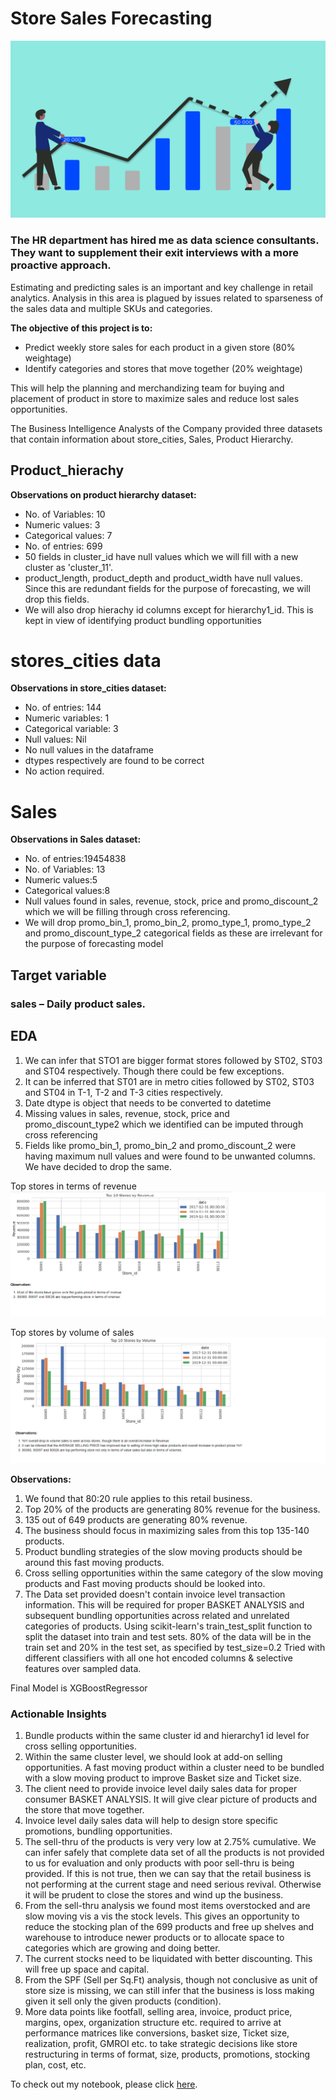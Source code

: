 # Store Sales Forecasting 

![enter image description here](https://github.com/amar-chakka/ISB_Sales_Forecasting/blob/b228d3f906ca50046363a655c731df7e5cdeae5b/SalesForecasting.png?raw=true)


### The HR department has hired me as data science consultants. They want to supplement their exit interviews with a more proactive approach.

Estimating and predicting sales is an important and key challenge in retail analytics. Analysis in this area is plagued by issues related to sparseness of the sales data and multiple SKUs and categories.

**The objective of this project is to:**

-   Predict weekly store sales for each product in a given store (80% weightage)
-   Identify categories and stores that move together (20% weightage)

This will help the planning and merchandizing team for buying and placement of product in store to maximize sales and reduce lost sales opportunities.

The Business Intelligence Analysts of the Company provided  three datasets that contain information about store_cities, Sales, Product Hierarchy.

## Product_hierachy

**Observations on product hierarchy dataset:**

-   No. of Variables: 10    
-   Numeric values: 3    
-   Categorical values: 7    
-   No. of entries: 699    
-   50 fields in cluster_id have null values which we will fill with a new cluster as 'cluster_11'.    
-   product_length, product_depth and product_width have null values. Since this are redundant fields for the purpose of forecasting, we will drop this fields.    
-   We will also drop hierachy id columns except for hierarchy1_id. This is kept in view of identifying product bundling opportunities

# stores_cities data
**Observations in store_cities dataset:**
-   No. of entries: 144    
-   Numeric variables: 1    
-   Categorical variable: 3    
-   Null values: Nil    
-   No null values in the dataframe    
-   dtypes respectively are found to be correct    
-   No action required.

# Sales
**Observations in Sales dataset:**
-   No. of entries:19454838    
-   No. of Variables: 13    
-   Numeric values:5    
-   Categorical values:8    
-   Null values found in sales, revenue, stock, price and promo_discount_2 which we will be filling through cross referencing.    
-   We will drop promo_bin_1, promo_bin_2, promo_type_1, promo_type_2 and promo_discount_type_2 categorical fields as these are irrelevant for the purpose of forecasting model

## Target variable

### sales – Daily product sales.

## EDA 

1.  We can infer that STO1 are bigger format stores followed by ST02, ST03 and ST04 respectively. Though there could be few exceptions.
2.  It can be inferred that ST01 are in metro cities followed by ST02, ST03 and ST04 in T-1, T-2 and T-3 cities respectively.
3.   Date dtype is object that needs to be converted to datetime
4.  Missing values in sales, revenue, stock, price and promo_discount_type2 which we identified can be imputed through cross referencing
5.  Fields like promo_bin_1, promo_bin_2 and promo_discount_2 were having maximum null values and were found to be unwanted columns. We have decided to drop the same.

Top stores in terms of revenue
![enter image description here](https://github.com/amar-chakka/ISB_Sales_Forecasting/blob/9d5bb7fcdbb9fde510ffc09b5af761951f6a4cd4/TopStores_Revenue.png?raw=true)


Top stores by volume of sales
![enter image description here](https://github.com/amar-chakka/ISB_Sales_Forecasting/blob/0f5b773019052fe9bf7a7dee8436d6578a2e62e5/TopStores_Volume.png?raw=true)

**Observations:**

1.  We found that 80:20 rule applies to this retail business.
2.  Top 20% of the products are generating 80% revenue for the business.
3.  135 out of 649 products are generating 80% revenue.
4.  The business should focus in maximizing sales from this top 135-140 products.
5.  Product bundling strategies of the slow moving products should be around this fast moving products.
6.  Cross selling opportunities within the same category of the slow moving products and Fast moving products should be looked into.
7.  The Data set provided doesn't contain invoice level transaction information. This will be required for proper BASKET ANALYSIS and subsequent bundling opportunities across related and unrelated categories of products.
Using scikit-learn's train_test_split function to split the dataset into train and test sets. 80% of the data will be in the train set and 20% in the test set, as specified by test_size=0.2
Tried with different classifiers with all one hot encoded columns & selective features  over sampled data.

Final Model is XGBoostRegressor

### Actionable Insights 
1.  Bundle products within the same cluster id and hierarchy1 id level for cross selling opportunities.
2.  Within the same cluster level, we should look at add-on selling opportunities. A fast moving product within a cluster need to be bundled with a slow moving product to improve Basket size and Ticket size.
3.  The client need to provide invoice level daily sales data for proper consumer BASKET ANALYSIS. It will give clear picture of products and the store that move together.
4.  Invoice level daily sales data will help to design store specific promotions, bundling opportunities.
5.  The sell-thru of the products is very very low at 2.75% cumulative. We can infer safely that complete data set of all the products is not provided to us for evaluation and only products with poor sell-thru is being provided. If this is not true, then we can say that the retail business is not performing at the current stage and need serious revival. Otherwise it will be prudent to close the stores and wind up the business.
6.  From the sell-thru analysis we found most items overstocked and are slow moving vis a vis the stock levels. This gives an opportunity to reduce the stocking plan of the 699 products and free up shelves and warehouse to introduce newer products or to allocate space to categories which are growing and doing better.
7.  The current stocks need to be liquidated with better discounting. This will free up space and capital.
8.  From the SPF (Sell per Sq.Ft) analysis, though not conclusive as unit of store size is missing, we can still infer that the business is loss making given it sell only the given products (condition).
9.  More data points like footfall, selling area, invoice, product price, margins, opex, organization structure etc. required to arrive at performance matrices like conversions, basket size, Ticket size, realization, profit, GMROI etc. to take strategic decisions like store restructuring in terms of format, size, products, promotions, stocking plan, cost,  etc.



To check out my notebook, please click [here](https://github.com/amar-chakka/ISB_Sales_Forecasting/blob/0f5b773019052fe9bf7a7dee8436d6578a2e62e5/Testing%20Utility.ipynb).
